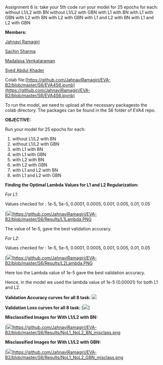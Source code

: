 Assignment 6 is:
take your 5th code
run your model for 25 epochs for each:
without L1/L2 with BN
without L1/L2 with GBN
with L1 with BN
with L1 with GBN
with L2 with BN
with L2 with GBN
with L1 and L2 with BN
with L1 and L2 with GBN

**Members:**

[Jahnavi Ramagiri](https://canvas.instructure.com/courses/1804302/users/25685093)

[Sachin Sharma](https://canvas.instructure.com/courses/1804302/users/23724529)

[Madalasa Venkataraman](https://canvas.instructure.com/courses/1804302/users/25685106)

[Syed Abdul Khader](https://canvas.instructure.com/courses/1804302/users/25685109)

Colab file:[https://github.com/JahnaviRamagiri/EVA-B2/blob/master/S6/EVA4S6.ipynb](https://github.com/JahnaviRamagiri/EVA-B2/blob/master/S6/EVA4S6.ipynb)

To run the model, we need to upload all the necessary packagesto the colab directory. The packages can be found in the S6 folder of EVA4 repo.

**OBJECTIVE:**

Run your model for 25 epochs for each:

1. without L1/L2 with BN
2. without L1/L2 with GBN
3. with L1 with BN
4. with L1 with GBN
5. with L2 with BN
6. with L2 with GBN
7. with L1 and L2 with BN
8. with L1 and L2 with GBN

**Finding the Optimal Lambda Values for L1 and L2 Regularization:**

_For L1:_

Values checked for : 1e-5, 5e-5, 0.0001, 0.0005, 0.001, 0.005, 0.01, 0.05

[![](RackMultipart20200502-4-16zrc5m_html_448a0d488acf249.png)]https://github.com/JahnaviRamagiri/EVA-B2/blob/master/S6/Results/L1Lambda.PNG

The value of 1e-5, gave the best validation accuracy.

_For L2:_

Values checked for : 1e-5, 5e-5, 0.0001, 0.0005, 0.001, 0.005, 0.01, 0.05

[![](RackMultipart20200502-4-16zrc5m_html_88c51ced6328d927.png)]https://github.com/JahnaviRamagiri/EVA-B2/blob/master/S6/Results/L2Lambda.PNG

Here too the Lambda value of 1e-5 gave the best validation accuracy.

Hence, in the model we used the lambda value of 1e-5 (0.00001) for both L1 and L2.

**Validation Accuracy curves for all 8 task:**   ![](RackMultipart20200502-4-16zrc5m_html_2a371cc18cb5e701.png)

**Validation Loss curves for all 8 task:**  [![](RackMultipart20200502-4-16zrc5m_html_c43e8fa1e6308757.png)]

**Misclassified Images for With L1/L2 with BN:**

[![](RackMultipart20200502-4-16zrc5m_html_71cffdbd6ab42dbb.png)]https://github.com/JahnaviRamagiri/EVA-B2/blob/master/S6/Results/NoL1_NoL2_BN_misclass.png

**Misclassified Images for With L1/L2 with GBN:**

[![](RackMultipart20200502-4-16zrc5m_html_da6cb0a725e06ce5.png)]https://github.com/JahnaviRamagiri/EVA-B2/blob/master/S6/Results/NoL1_NoL2_GBN_misclass.png
